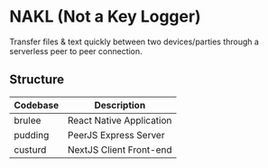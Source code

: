 # NAKL (Not a Key Logger)

Transfer files & text quickly between two devices/parties through a serverless peer to peer connection.

## Structure
| Codebase | Description              |
| -------- | ------------------------ |
| brulee   | React Native Application |
| pudding  | PeerJS Express Server    |
| custurd  | NextJS Client Front-end  |